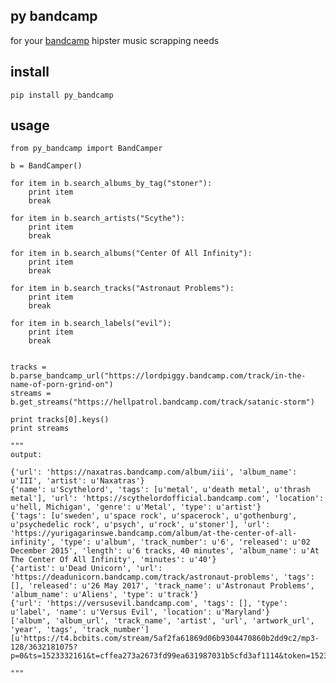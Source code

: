 ## py bandcamp

for your [bandcamp](https://bandcamp.com) hipster music scrapping needs

## install

    pip install py_bandcamp

## usage

    from py_bandcamp import BandCamper

    b = BandCamper()

    for item in b.search_albums_by_tag("stoner"):
        print item
        break

    for item in b.search_artists("Scythe"):
        print item
        break

    for item in b.search_albums("Center Of All Infinity"):
        print item
        break

    for item in b.search_tracks("Astronaut Problems"):
        print item
        break

    for item in b.search_labels("evil"):
        print item
        break


    tracks = b.parse_bandcamp_url("https://lordpiggy.bandcamp.com/track/in-the-name-of-porn-grind-on")
    streams = b.get_streams("https://hellpatrol.bandcamp.com/track/satanic-storm")

    print tracks[0].keys()
    print streams

    """
    output:

    {'url': 'https://naxatras.bandcamp.com/album/iii', 'album_name': u'III', 'artist': u'Naxatras'}
    {'name': u'Scythelord', 'tags': [u'metal', u'death metal', u'thrash metal'], 'url': 'https://scythelordofficial.bandcamp.com', 'location': u'hell, Michigan', 'genre': u'Metal', 'type': u'artist'}
    {'tags': [u'sweden', u'space rock', u'spacerock', u'gothenburg', u'psychedelic rock', u'psych', u'rock', u'stoner'], 'url': 'https://yurigagarinswe.bandcamp.com/album/at-the-center-of-all-infinity', 'type': u'album', 'track_number': u'6', 'released': u'02 December 2015', 'length': u'6 tracks, 40 minutes', 'album_name': u'At The Center Of All Infinity', 'minutes': u'40'}
    {'artist': u'Dead Unicorn', 'url': 'https://deadunicorn.bandcamp.com/track/astronaut-problems', 'tags': [], 'released': u'26 May 2017', 'track_name': u'Astronaut Problems', 'album_name': u'Aliens', 'type': u'track'}
    {'url': 'https://versusevil.bandcamp.com', 'tags': [], 'type': u'label', 'name': u'Versus Evil', 'location': u'Maryland'}
    ['album', 'album_url', 'track_name', 'artist', 'url', 'artwork_url', 'year', 'tags', 'track_number']
    [u'https://t4.bcbits.com/stream/5af2fa61869d06b9304470860b2dd9c2/mp3-128/3632181075?p=0&ts=1523332161&t=cffea273a2673fd99ea631987031b5cfd3af1114&token=1523332161_50e298404d47b570eb09b122c042ac7652cbb9a1']

    """


